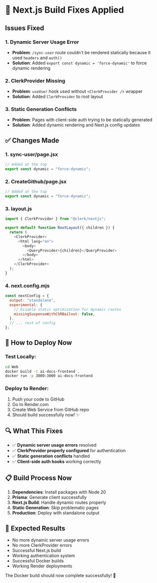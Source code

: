 # 🔧 Next.js Build Fixes Applied

## Issues Fixed

### 1. **Dynamic Server Usage Error**

- **Problem**: `/sync-user` route couldn't be rendered statically because it used `headers` and `auth()`
- **Solution**: Added `export const dynamic = 'force-dynamic'` to force dynamic rendering

### 2. **ClerkProvider Missing**

- **Problem**: `useUser` hook used without `<ClerkProvider />` wrapper
- **Solution**: Added `ClerkProvider` to root layout

### 3. **Static Generation Conflicts**

- **Problem**: Pages with client-side auth trying to be statically generated
- **Solution**: Added dynamic rendering and Next.js config updates

## ✅ Changes Made

### 1. **sync-user/page.jsx**

```javascript
// Added at the top
export const dynamic = "force-dynamic";
```

### 2. **CreateGithub/page.jsx**

```javascript
// Added at the top
export const dynamic = "force-dynamic";
```

### 3. **layout.js**

```javascript
import { ClerkProvider } from "@clerk/nextjs";

export default function RootLayout({ children }) {
  return (
    <ClerkProvider>
      <html lang="en">
        <body>
          <QueryProvider>{children}</QueryProvider>
        </body>
      </html>
    </ClerkProvider>
  );
}
```

### 4. **next.config.mjs**

```javascript
const nextConfig = {
  output: "standalone",
  experimental: {
    // Disable static optimization for dynamic routes
    missingSuspenseWithCSRBailout: false,
  },
  // ... rest of config
};
```

## 🚀 How to Deploy Now

### Test Locally:

```bash
cd Web
docker build -t ai-docs-frontend .
docker run -p 3000:3000 ai-docs-frontend
```

### Deploy to Render:

1. Push your code to GitHub
2. Go to Render.com
3. Create Web Service from GitHub repo
4. Should build successfully now! ✨

## 🔍 What This Fixes

- ✅ **Dynamic server usage errors** resolved
- ✅ **ClerkProvider properly configured** for authentication
- ✅ **Static generation conflicts** handled
- ✅ **Client-side auth hooks** working correctly

## 📋 Build Process Now

1. **Dependencies**: Install packages with Node 20
2. **Prisma**: Generate client successfully
3. **Next.js Build**: Handle dynamic routes properly
4. **Static Generation**: Skip problematic pages
5. **Production**: Deploy with standalone output

## 🎯 Expected Results

- No more dynamic server usage errors
- No more ClerkProvider errors
- Successful Next.js build
- Working authentication system
- Successful Docker builds
- Working Render deployments

The Docker build should now complete successfully! 🎉
